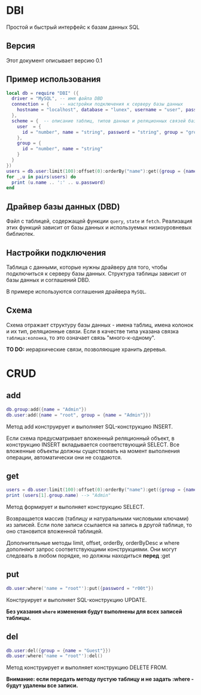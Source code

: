 # DBI

Простой и быстрый интерфейс к базам данных SQL

## Версия

Этот документ описывает версию 0.1

## Пример использования

````lua
local db = require "DBI" ({
  driver = "MySQL", -- имя файла DBD
  connection = {    -- настройки подключения к серверу базы данных
  	hostname = "localhost", database = "lunex", username = "user", password = "p@ssw0rd", codepage = "utf8"
  },
  scheme = {  -- описание таблиц, типов данных и реляционных связей базы данных        
    user  = {               
      id = "number", name = "string", password = "string", group = "group:id"
    },
    group = {
      id = "number", name = "string"
    }
  }
})
users = db.user:limit(100):offset(0):orderBy("name"):get({group = {name = "Admin"}})
for _,u in pairs(users) do
  print (u.name .. ':' .. u.password)
end
````
## Драйвер базы данных (DBD)

Файл с таблицей, содержащей функции `query`, `state` и `fetch`. 
Реализация этих функций зависит от базы данных и используемых низкоуровневых библиотек.

## Настройки подключения

Таблица с данными, которые нужны драйверу для того, чтобы подключиться к серверу базы данных.  Структура таблицы зависит от базы данных и соглашений DBD. 

В примере используются соглашения драйвера `MySQL`.

## Схема

Схема отражает структуру базы данных - имена таблиц, имена колонок и их тип, реляционные связи. Если в качестве типа указана связка `таблица:колонка`, то это означает связь "много-к-одному".

**TO DO:** иерархические связи, позволяющие хранить деревья.

# CRUD

## add

````lua
db.group:add({name = "Admin"})
db.user:add({name = "root", group = {name = "Admin"}})
````
Метод add конструирует и выполняет SQL-конструкцию INSERT. 

Если схема предусматривает вложенный реляционный объект, в конструкцию INSERT вкладывается соответствующий SELECT. Все вложенные объекты должны существовать на момент выполнения операции, автоматически они не создаются.

## get

````lua
users = db.user:limit(100):offset(0):orderBy("name"):get({group = {name = "Admin"}})
print (users[1].group.name) --> "Admin"
````
Метод формирует и выполняет конструкцию SELECT.

Возвращается массив (таблицу и натуральными числовыми ключами) из записей. Если поле записи ссылается на запись в другой таблице, то оно становится вложенной таблицей.

Дополнительные методы limit, offset, orderBy, orderByDesc и where дополняют запрос соответствующими конструкциями. Они могут следовать в любом порядке, но должны находиться **перед** :get

## put

````lua
db.user:where('name = "root"'):put({password = "r00t"})
````
Конструирует и выполняет SQL-конструкцию UPDATE.

**Без указания `where` изменения будут выполнены для всех записей таблицы.**

## del

````lua
db.user:del({group = {name = "Guest"}}) 
db.user:where('name = "root"'):del()
````
Метод конструирует и выполняет конструкцию DELETE FROM. 

**Внимание: если передать методу пустую таблицу и не задать :where - будут удалены все записи.**